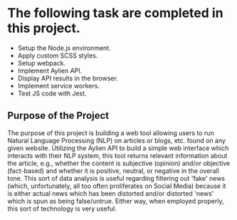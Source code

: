 # The following task are completed in this project.



* Setup the Node.js environment.
* Apply custom SCSS styles.
* Setup webpack.
* Implement Aylien API.
* Display API results in the browser.
* Implement service workers.
* Test JS code with Jest.

## Purpose of the Project

The purpose of this project is building a web tool allowing users to run Natural Language Processing (NLP) on articles or blogs, etc. found on any given website. Utilizing the Aylien API to build a simple web interface which interacts with their NLP system, this tool returns relevant information about the article, e.g., whether the content is subjective (opinion) and/or objective (fact-based) and whether it is positive, neutral, or negative in the overall tone. This sort of data analysis is useful regarding filtering out 'fake' news (which, unfortunately, all too often proliferates on Social Media) because it is either actual news which has been distorted and/or distorted 'news' which is spun as being false/untrue. Either way, when employed properly, this sort of technology is very useful.
